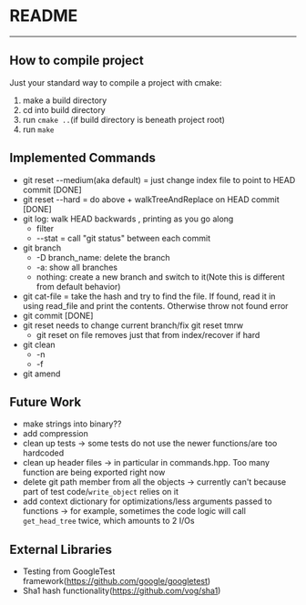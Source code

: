 # README
---

## How to compile project
Just your standard way to compile a project with cmake:
1. make a build directory
2. cd into build directory
3. run `cmake ..`(if build directory is beneath project root)
4. run `make`

## Implemented Commands
* git reset --medium(aka default) = just change index file to point to HEAD commit [DONE]
* git reset --hard = do above + walkTreeAndReplace on HEAD commit [DONE]
* git log: walk HEAD backwards , printing as you go along
    * filter 
    * --stat = call "git status" between each commit
* git branch
    * -D branch_name: delete the branch
    * -a: show all branches
    * nothing: create a new branch and switch to it(Note this is different from default behavior)
* git cat-file = take the hash and try to find the file. If found, read it in using read_file and print the contents. Otherwise throw not found error
* git commit [DONE]
* git reset needs to change current branch/fix git reset tmrw
    * git reset on file removes just that from index/recover if hard
* git clean
    * -n
    * -f
* git amend

   
## Future Work
* make strings into binary??
* add compression
* clean up tests -> some tests do not use the newer functions/are too hardcoded
* clean up header files -> in particular in commands.hpp. Too many function are being exported right now
* delete git path member from all the objects -> currently can't because part of test code/`write_object` relies on it
* add context dictionary for optimizations/less arguments passed to functions -> for example, sometimes the code logic will call `get_head_tree` twice, which amounts to 2 I/Os


## External Libraries
* Testing from GoogleTest framework(https://github.com/google/googletest)
* Sha1 hash functionality(https://github.com/vog/sha1)
